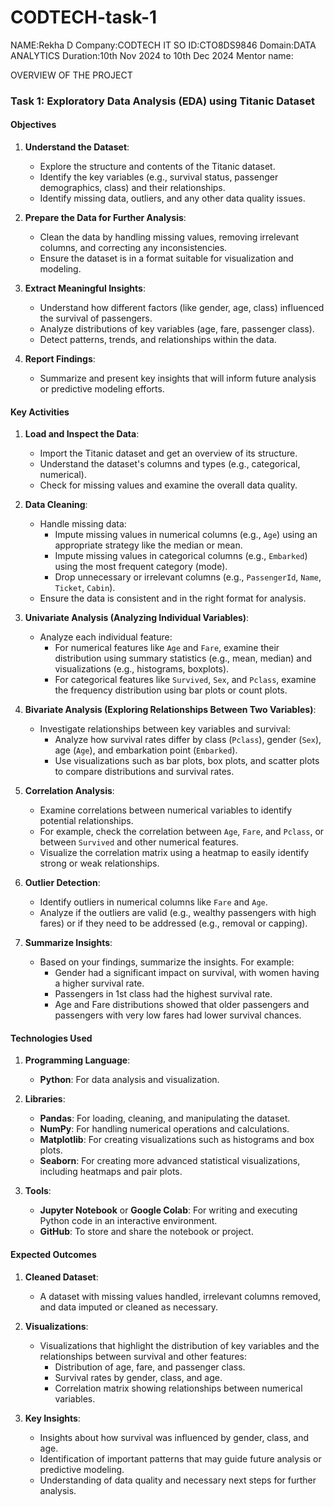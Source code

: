 # CODTECH-task-1
NAME:Rekha D
Company:CODTECH IT SO
ID:CTO8DS9846
Domain:DATA ANALYTICS
Duration:10th Nov 2024 to 10th Dec 2024
Mentor name:


OVERVIEW OF THE PROJECT

  ### Task 1: Exploratory Data Analysis (EDA) using Titanic Dataset

#### **Objectives**
1. **Understand the Dataset**:
   - Explore the structure and contents of the Titanic dataset.
   - Identify the key variables (e.g., survival status, passenger demographics, class) and their relationships.
   - Identify missing data, outliers, and any other data quality issues.

2. **Prepare the Data for Further Analysis**:
   - Clean the data by handling missing values, removing irrelevant columns, and correcting any inconsistencies.
   - Ensure the dataset is in a format suitable for visualization and modeling.

3. **Extract Meaningful Insights**:
   - Understand how different factors (like gender, age, class) influenced the survival of passengers.
   - Analyze distributions of key variables (age, fare, passenger class).
   - Detect patterns, trends, and relationships within the data.

4. **Report Findings**:
   - Summarize and present key insights that will inform future analysis or predictive modeling efforts.


#### **Key Activities**
1. **Load and Inspect the Data**:
   - Import the Titanic dataset and get an overview of its structure.
   - Understand the dataset's columns and types (e.g., categorical, numerical).
   - Check for missing values and examine the overall data quality.

2. **Data Cleaning**:
   - Handle missing data:
     - Impute missing values in numerical columns (e.g., `Age`) using an appropriate strategy like the median or mean.
     - Impute missing values in categorical columns (e.g., `Embarked`) using the most frequent category (mode).
     - Drop unnecessary or irrelevant columns (e.g., `PassengerId`, `Name`, `Ticket`, `Cabin`).
   - Ensure the data is consistent and in the right format for analysis.

3. **Univariate Analysis (Analyzing Individual Variables)**:
   - Analyze each individual feature:
     - For numerical features like `Age` and `Fare`, examine their distribution using summary statistics (e.g., mean, median) and visualizations (e.g., histograms, boxplots).
     - For categorical features like `Survived`, `Sex`, and `Pclass`, examine the frequency distribution using bar plots or count plots.

4. **Bivariate Analysis (Exploring Relationships Between Two Variables)**:
   - Investigate relationships between key variables and survival:
     - Analyze how survival rates differ by class (`Pclass`), gender (`Sex`), age (`Age`), and embarkation point (`Embarked`).
     - Use visualizations such as bar plots, box plots, and scatter plots to compare distributions and survival rates.

5. **Correlation Analysis**:
   - Examine correlations between numerical variables to identify potential relationships.
   - For example, check the correlation between `Age`, `Fare`, and `Pclass`, or between `Survived` and other numerical features.
   - Visualize the correlation matrix using a heatmap to easily identify strong or weak relationships.

6. **Outlier Detection**:
   - Identify outliers in numerical columns like `Fare` and `Age`.
   - Analyze if the outliers are valid (e.g., wealthy passengers with high fares) or if they need to be addressed (e.g., removal or capping).

7. **Summarize Insights**:
   - Based on your findings, summarize the insights. For example:
     - Gender had a significant impact on survival, with women having a higher survival rate.
     - Passengers in 1st class had the highest survival rate.
     - Age and Fare distributions showed that older passengers and passengers with very low fares had lower survival chances.

#### **Technologies Used**
1. **Programming Language**:
   - **Python**: For data analysis and visualization.

2. **Libraries**:
   - **Pandas**: For loading, cleaning, and manipulating the dataset.
   - **NumPy**: For handling numerical operations and calculations.
   - **Matplotlib**: For creating visualizations such as histograms and box plots.
   - **Seaborn**: For creating more advanced statistical visualizations, including heatmaps and pair plots.

3. **Tools**:
   - **Jupyter Notebook** or **Google Colab**: For writing and executing Python code in an interactive environment.
   - **GitHub**: To store and share the notebook or project.

#### **Expected Outcomes**
1. **Cleaned Dataset**:
   - A dataset with missing values handled, irrelevant columns removed, and data imputed or cleaned as necessary.

2. **Visualizations**:
   - Visualizations that highlight the distribution of key variables and the relationships between survival and other features:
     - Distribution of age, fare, and passenger class.
     - Survival rates by gender, class, and age.
     - Correlation matrix showing relationships between numerical variables.

3. **Key Insights**:
   - Insights about how survival was influenced by gender, class, and age.
   - Identification of important patterns that may guide future analysis or predictive modeling.
   - Understanding of data quality and necessary next steps for further analysis.
